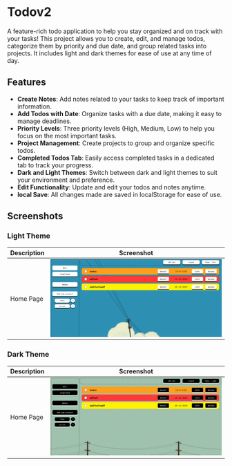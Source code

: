 # Todov2

A feature-rich todo application to help you stay organized and on track with your tasks! This project allows you to create, edit, and manage todos, categorize them by priority and due date, and group related tasks into projects. It includes light and dark themes for ease of use at any time of day.

## Features

- **Create Notes**: Add notes related to your tasks to keep track of important information.
- **Add Todos with Date**: Organize tasks with a due date, making it easy to manage deadlines.
- **Priority Levels**: Three priority levels (High, Medium, Low) to help you focus on the most important tasks.
- **Project Management**: Create projects to group and organize specific todos.
- **Completed Todos Tab**: Easily access completed tasks in a dedicated tab to track your progress.
- **Dark and Light Themes**: Switch between dark and light themes to suit your environment and preference.
- **Edit Functionality**: Update and edit your todos and notes anytime.
- **local Save**: All changes made are saved in localStorage for ease of use.

## Screenshots

### Light Theme

| Description      | Screenshot                           |
|------------------|--------------------------------------|
| Home Page        | ![Light Theme - Home](./src/screenshot/lighttheme.png) |

### Dark Theme

| Description      | Screenshot                           |
|------------------|--------------------------------------|
| Home Page        | ![Dark Theme - Home](./src/screenshot/darktheme.png) |
